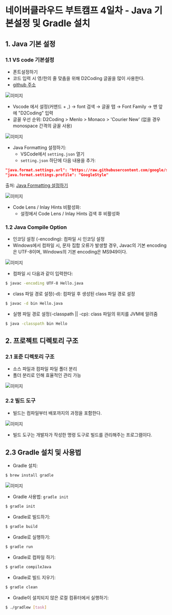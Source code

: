 
# 네이버클라우드 부트캠프 4일차 - Java 기본설정 및 Gradle 설치

## 1. Java 기본 설정

### 1.1 VS code 기본설정

- 폰트설정하기
- 코드 입력 시 영/한의 줄 맞춤을 위해 D2Coding 글꼴을 많이 사용한다.
- [github 주소](https://github.com/naver/d2codingfont)

![이미지](https://blog.kakaocdn.net/dn/JMOSt/btsHGBqNZ95/VVxYpfLDkpOYmh1DMK6Px0/img.png)

- Vscode 에서 설정(커맨드 + ,) → font 검색 → 글꼴 탭 → Font Family → 맨 앞에 "D2Coding" 입력
- 글꼴 우선 순위: D2Coding > Menlo > Monaco > 'Courier New' (없을 경우 monospace 간격의 글꼴 사용)

![이미지](https://blog.kakaocdn.net/dn/nnhpS/btsHGiSzTqQ/PkHvwe18GN1Ut1FIMZFvs0/img.png)

- Java Formatting 설정하기:
  - VSCode에서 `setting.json` 열기
  - `setting.json` 하단에 다음 내용을 추가:

```json
"java.format.settings.url": "https://raw.githubusercontent.com/google/styleguide/gh-pages/eclipse-java-google-style.xml",
"java.format.settings.profile": "GoogleStyle"
```

출처: [Java Formatting 설정하기](https://medium.com/echo-devblog/vscode-java-formatting-설정하기-56d89ce1ec4d)

![이미지](https://blog.kakaocdn.net/dn/cDVNW1/btsHHePw6lV/PWmAiWjnDqqZR2BZC5HtPK/img.png)

- Code Lens / Inlay Hints 비활성화:
  - 설정에서 Code Lens / Inlay Hints 검색 후 비활성화

### 1.2 Java Compile Option

- 인코딩 설정 (-encoding): 컴파일 시 인코딩 설정
- Windows에서 컴파일 시, 문자 집합 오류가 발생할 경우, Javac의 기본 encoding은 UTF-8이며, Windows의 기본 encoding은 MS949이다.

![이미지](https://blog.kakaocdn.net/dn/dazEng/btsHHLeNJlE/xiiyEV6BhfTW8hh8rWPeu0/img.png)

- 컴파일 시 다음과 같이 입력한다:

```bash
$ javac -encoding UTF-8 Hello.java
```

- class 파일 경로 설정(-d): 컴파일 후 생성된 class 파일 경로 설정

```bash
$ javac -d bin Hello.java
```

- 실행 파일 경로 설정(-classpath || -cp): class 파일의 위치를 JVM에 알려줌

```bash
$ java -classpath bin Hello
```

## 2. 프로젝트 디렉토리 구조

### 2.1 표준 디렉토리 구조

- 소스 파일과 컴파일 파일 폴더 분리
- 폴더 분리로 인해 효율적인 관리 가능

![이미지](https://blog.kakaocdn.net/dn/NxNfc/btsHG9t0hLM/D94COkVE4VSHQiMvzgTK50/img.png)

### 2.2 빌드 도구

- 빌드는 컴파일부터 배포까지의 과정을 포함한다.

![이미지](https://blog.kakaocdn.net/dn/bMJLKp/btsHF0rfD6R/6ZRGr3LjyGGfP5L8wi41f1/img.png)

- 빌드 도구는 개발자가 작성한 명령 도구로 빌드를 관리해주는 프로그램이다.

## 2.3 Gradle 설치 및 사용법

- Gradle 설치:

```bash
$ brew install gradle
```

![이미지](https://blog.kakaocdn.net/dn/dstbqn/btsHHlARIQO/LIfmcjwZ3j5ARqUkTKvcu0/img.png)

- Gradle 사용법: `gradle init`

```bash
$ gradle init
```

- Gradle로 빌드하기:

```bash
$ gradle build
```

- Gradle로 실행하기:

```bash
$ gradle run
```

- Gradle로 컴파일 하기:

```bash
$ gradle compileJava
```

- Gradle로 빌드 지우기:

```bash
$ gradle clean
```

- Gradle이 설치되지 않은 로컬 컴퓨터에서 실행하기:

```bash
$ ./gradlew [task]
```
